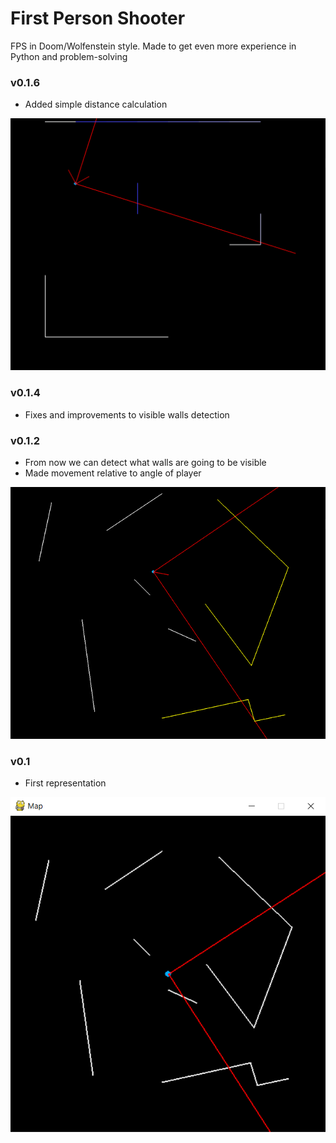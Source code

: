 # First Person Shooter
FPS in Doom/Wolfenstein style.
Made to get even more experience in Python and problem-solving

### v0.1.6
- Added simple distance calculation

![](ReadMe_Images/v0.1.6.png)

### v0.1.4
- Fixes and improvements to visible walls detection

### v0.1.2
- From now we can detect what walls are going to be visible
- Made movement relative to angle of player

![](ReadMe_Images/v0.1.2.png)

### v0.1
- First representation

![](ReadMe_Images/v0.1.png)
 

